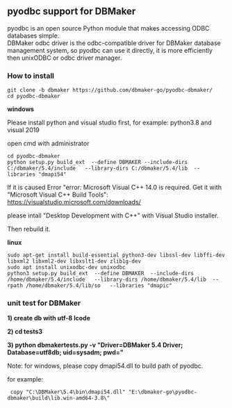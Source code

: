 ## pyodbc support for DBMaker

pyodbc is an open source Python module that makes accessing ODBC databases simple.  
DBMaker odbc driver is the odbc-compatible driver for DBMaker database management system, so pyodbc can use it directly, it is more efficiently then unixODBC or odbc driver manager.


### How to install

```
git clone -b dbmaker https://github.com/dbmaker-go/pyodbc-dbmaker/
cd pyodbc-dbmaker
```

**windows**

Please install python and visual studio first, for example: python3.8 and visual 2019

open cmd with administrator

```
cd pyodbc-dbmaker
python setup.py build_ext  --define DBMAKER --include-dirs C:/dbmaker/5.4/include   --library-dirs C:/dbmaker/5.4/lib  --libraries "dmapi54"
```
If it is caused Error "error: Microsoft Visual C++ 14.0 is required. Get it with "Microsoft Visual C++ Build Tools": https://visualstudio.microsoft.com/downloads/

please intall "Desktop Development with C++" with Visual Studio installer.

Then rebuild it.

**linux**

```
sudo apt-get install build-essential python3-dev libssl-dev libffi-dev libxml2 libxml2-dev libxslt1-dev zlib1g-dev
sudo apt install unixodbc-dev unixodbc
python3 setup.py build_ext  --define DBMAKER  --include-dirs /home/dbmaker/5.4/include   --library-dirs /home/dbmaker/5.4/lib  --rpath /home/dbmaker/5.4/lib/so   --libraries "dmapic"
```


### unit test for DBMaker

**1) create db with utf-8 lcode**

**2) cd tests3**

**3) python dbmakertests.py -v "Driver=DBMaker 5.4 Driver; Database=utf8db; uid=sysadm; pwd="**

Note: for windows, please copy dmapi54.dll to build path of pyodbc.

for example:
```
 copy "C:\DBMaker\5.4\bin\dmapi54.dll" "E:\dbmaker-go\pyodbc-dbmaker\build\lib.win-amd64-3.8\" 
```

